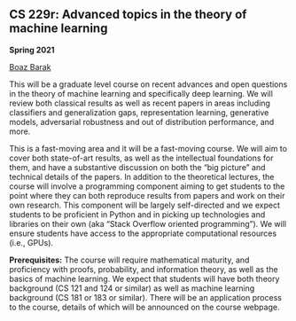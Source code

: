## CS 229r: Advanced topics in the theory of machine learning

__Spring 2021__ 

[Boaz Barak](https://boazbarak.org) 

This will be a graduate level course on recent advances and open questions in the theory of machine learning and specifically deep learning. We will review both classical results as well as recent papers in areas including classifiers and generalization gaps, representation learning, generative models, adversarial robustness and out of distribution performance, and more. 

This is a fast-moving area and it will be a fast-moving course. We will aim to cover both state-of-art results, as well as the intellectual foundations for them, and have a substantive discussion on both the “big picture” and technical details of the papers. In addition to the theoretical lectures, the course will involve a programming component aiming to get students to the point where they can both reproduce results from papers and work on their own research. This component will be largely self-directed and we expect students to be proficient in Python and in picking up technologies and libraries on their own (aka “Stack Overflow oriented programming”). We will ensure students have access to the appropriate computational resources (i.e., GPUs).

__Prerequisites:__ The course will require mathematical maturity, and proficiency with proofs, probability, and information theory, as well as the basics of machine learning. We expect that students will have both theory background (CS 121 and 124 or similar) as well as machine learning background (CS 181 or 183 or similar). There will be an application process to the course, details of which will be announced on the course webpage.


